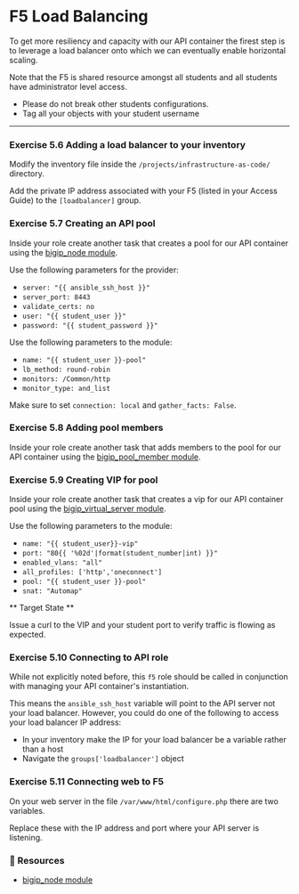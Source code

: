 # F5 Load Balancing

To get more resiliency and capacity with our API container the firest step is to
leverage a load balancer onto which we can eventually enable horizontal scaling.

Note that the F5 is shared resource amongst all students and all students have
administrator level access.  

* Please do not break other students configurations.
* Tag all your objects with your student username

<hr>

### Exercise 5.6 Adding a load balancer to your inventory

Modify the inventory file inside the `/projects/infrastructure-as-code/` directory.

Add the private IP address associated with your F5 (listed in your Access Guide) to 
the `[loadbalancer]` group.


### Exercise 5.7 Creating an API pool

Inside your role create another task that creates a pool for our API container using the
[bigip_node module](https://docs.ansible.com/ansible/latest/modules/bigip_pool_module.html).

Use the following parameters for the provider:

* `server: "{{ ansible_ssh_host }}"`
* `server_port: 8443`
* `validate_certs: no`
* `user: "{{ student_user }}"`
* `password: "{{ student_password }}"`

Use the following parameters to the module:

* `name: "{{ student_user }}-pool"`
* `lb_method: round-robin`
* `monitors: /Common/http`
* `monitor_type: and_list`

Make sure to set `connection: local` and `gather_facts: False`.


### Exercise 5.8 Adding pool members

Inside your role create another task that adds members to the pool for our API container using the
[bigip_pool_member module](https://docs.ansible.com/ansible/latest/modules/bigip_pool_member_module.html).


### Exercise 5.9 Creating VIP for pool

Inside your role create another task that creates a vip for our API container pool using the
[bigip_virtual_server module](https://docs.ansible.com/ansible/latest/modules/bigip_virtual_server_module.html).

Use the following parameters to the module:

* `name: "{{ student_user}}-vip"`
* `port: "80{{ '%02d'|format(student_number|int) }}"`
* `enabled_vlans: "all"`
* `all_profiles: ['http','oneconnect']`
* `pool: "{{ student_user }}-pool"`
* `snat: "Automap"`

** Target State **

Issue a curl to the VIP and your student port to verify traffic is flowing as expected.


### Exercise 5.10 Connecting to API role

While not explicitly noted before, this `f5` role should be called in conjunction with managing
your API container's instantiation.

This means the `ansible_ssh_host` variable will point to the API server not your load balancer.
However, you could do one of the following to access your load balancer IP address:

* In your inventory make the IP for your load balancer be a variable rather than a host
* Navigate the `groups['loadbalancer']` object



### Exercise 5.11 Connecting web to F5

On your web server in the file `/var/www/html/configure.php` there are two variables. 

Replace these with the IP address and port where your API server is listening.


### 📗 Resources

 - [bigip_node module](https://docs.ansible.com/ansible/latest/modules/bigip_node_module.html)

